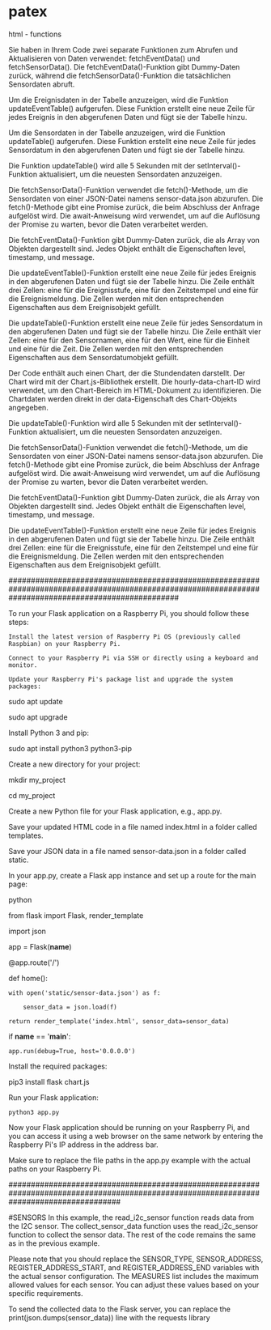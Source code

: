 # patex

html - functions

Sie haben in Ihrem Code zwei separate Funktionen zum Abrufen und Aktualisieren von Daten verwendet: fetchEventData() und fetchSensorData(). Die fetchEventData()-Funktion gibt Dummy-Daten zurück, während die fetchSensorData()-Funktion die tatsächlichen Sensordaten abruft.

Um die Ereignisdaten in der Tabelle anzuzeigen, wird die Funktion updateEventTable() aufgerufen. Diese Funktion erstellt eine neue Zeile für jedes Ereignis in den abgerufenen Daten und fügt sie der Tabelle hinzu.

Um die Sensordaten in der Tabelle anzuzeigen, wird die Funktion updateTable() aufgerufen. Diese Funktion erstellt eine neue Zeile für jedes Sensordatum in den abgerufenen Daten und fügt sie der Tabelle hinzu.

Die Funktion updateTable() wird alle 5 Sekunden mit der setInterval()-Funktion aktualisiert, um die neuesten Sensordaten anzuzeigen.

Die fetchSensorData()-Funktion verwendet die fetch()-Methode, um die Sensordaten von einer JSON-Datei namens sensor-data.json abzurufen. Die fetch()-Methode gibt eine Promise zurück, die beim Abschluss der Anfrage aufgelöst wird. Die await-Anweisung wird verwendet, um auf die Auflösung der Promise zu warten, bevor die Daten verarbeitet werden.

Die fetchEventData()-Funktion gibt Dummy-Daten zurück, die als Array von Objekten dargestellt sind. Jedes Objekt enthält die Eigenschaften level, timestamp, und message.

Die updateEventTable()-Funktion erstellt eine neue Zeile für jedes Ereignis in den abgerufenen Daten und fügt sie der Tabelle hinzu. Die Zeile enthält drei Zellen: eine für die Ereignisstufe, eine für den Zeitstempel und eine für die Ereignismeldung. Die Zellen werden mit den entsprechenden Eigenschaften aus dem Ereignisobjekt gefüllt.

Die updateTable()-Funktion erstellt eine neue Zeile für jedes Sensordatum in den abgerufenen Daten und fügt sie der Tabelle hinzu. Die Zeile enthält vier Zellen: eine für den Sensornamen, eine für den Wert, eine für die Einheit und eine für die Zeit. Die Zellen werden mit den entsprechenden Eigenschaften aus dem Sensordatumobjekt gefüllt.

Der Code enthält auch einen Chart, der die Stundendaten darstellt. Der Chart wird mit der Chart.js-Bibliothek erstellt. Die hourly-data-chart-ID wird verwendet, um den Chart-Bereich im HTML-Dokument zu identifizieren. Die Chartdaten werden direkt in der data-Eigenschaft des Chart-Objekts angegeben.

Die updateTable()-Funktion wird alle 5 Sekunden mit der setInterval()-Funktion aktualisiert, um die neuesten Sensordaten anzuzeigen.

Die fetchSensorData()-Funktion verwendet die fetch()-Methode, um die Sensordaten von einer JSON-Datei namens sensor-data.json abzurufen. Die fetch()-Methode gibt eine Promise zurück, die beim Abschluss der Anfrage aufgelöst wird. Die await-Anweisung wird verwendet, um auf die Auflösung der Promise zu warten, bevor die Daten verarbeitet werden.

Die fetchEventData()-Funktion gibt Dummy-Daten zurück, die als Array von Objekten dargestellt sind. Jedes Objekt enthält die Eigenschaften level, timestamp, und message.

Die updateEventTable()-Funktion erstellt eine neue Zeile für jedes Ereignis in den abgerufenen Daten und fügt sie der Tabelle hinzu. Die Zeile enthält drei Zellen: eine für die Ereignisstufe, eine für den Zeitstempel und eine für die Ereignismeldung. Die Zellen werden mit den entsprechenden Eigenschaften aus dem Ereignisobjekt gefüllt.




######################################################################################################################################################

To run your Flask application on a Raspberry Pi, you should follow these steps:

    Install the latest version of Raspberry Pi OS (previously called Raspbian) on your Raspberry Pi.

    Connect to your Raspberry Pi via SSH or directly using a keyboard and monitor.

    Update your Raspberry Pi's package list and upgrade the system packages:

sudo apt update

sudo apt upgrade

Install Python 3 and pip:

sudo apt install python3 python3-pip

Create a new directory for your project:

mkdir my_project

cd my_project

Create a new Python file for your Flask application, e.g., app.py.

Save your updated HTML code in a file named index.html in a folder called templates.

Save your JSON data in a file named sensor-data.json in a folder called static.

In your app.py, create a Flask app instance and set up a route for the main page:

python

from flask import Flask, render_template

import json


app = Flask(__name__)


@app.route('/')

def home():

    with open('static/sensor-data.json') as f:

        sensor_data = json.load(f)

    return render_template('index.html', sensor_data=sensor_data)


if __name__ == '__main__':

    app.run(debug=True, host='0.0.0.0')

Install the required packages:

pip3 install flask chart.js

Run your Flask application:

    python3 app.py

Now your Flask application should be running on your Raspberry Pi, and you can access it using a web browser on the same network by entering the Raspberry Pi's IP address in the address bar.

Make sure to replace the file paths in the app.py example with the actual paths on your Raspberry Pi.








#########################################################################################################################################


#SENSORS
In this example, the read_i2c_sensor function reads data from the I2C sensor. The collect_sensor_data function uses the read_i2c_sensor function to collect the sensor data. The rest of the code remains the same as in the previous example.

Please note that you should replace the SENSOR_TYPE, SENSOR_ADDRESS, REGISTER_ADDRESS_START, and REGISTER_ADDRESS_END variables with the actual sensor configuration. The MEASURES list includes the maximum allowed values for each sensor. You can adjust these values based on your specific requirements.

To send the collected data to the Flask server, you can replace the print(json.dumps(sensor_data)) line with the requests library
